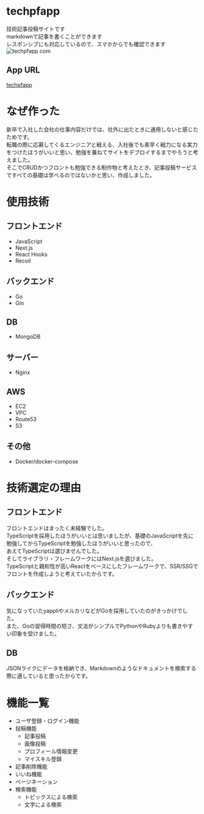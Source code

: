 # techpfapp
技術記事投稿サイトです  
markdownで記事を書くことができます  
レスポンシブにも対応しているので、スマホからでも確認できます  
![techpfapp com](https://user-images.githubusercontent.com/68063967/170880112-9a8c8914-fb5a-4830-a862-3248490420aa.png)

## App URL
[techpfapp](http://techpfapp.com)

# なぜ作った
新卒で入社した会社の仕事内容だけでは、社外に出たときに通用しないと感じたためです。  
転職の際に応募してくるエンジニアと戦える、入社後でも素早く戦力になる実力をつけたほうがいいと思い、勉強を兼ねてサイトをデプロイするまでやろうと考えました。  
そこでCRUDかつフロントも勉強できる制作物と考えたとき、記事投稿サービスですべての基礎は学べるのではないかと思い、作成しました。

# 使用技術
## フロントエンド
 - JavaScript
 - Next.js
 - React Hooks
 - Recoil
## バックエンド
 - Go
 - Gin
## DB
 - MongoDB
## サーバー
 - Nginx
## AWS
 - EC2
 - VPC
 - Route53
 - S3
 ## その他
  - Docker/docker-compose

# 技術選定の理由
## フロントエンド
フロントエンドはまったく未経験でした。  
TypeScriptを採用したほうがいいとは思いましたが、基礎のJavaScriptを先に勉強してからTypeScriptを勉強したほうがいいと思ったので、  
あえてTypeScriptは選びませんでした。  
そしてライブラリ・フレームワークにはNext.jsを選びました。  
TypeScriptと親和性が高いReactをベースにしたフレームワークで、SSR/SSGでフロントを作成しようと考えていたからです。
## バックエンド
気になっていたyappliやメルカリなどがGoを採用していたのがきっかけでした。  
また、Goの習得時間の短さ、文法がシンプルでPythonやRubyよりも書きやすい印象を受けました。
## DB
JSONライクにデータを格納でき、Markdownのようなドキュメントを検索する際に適していると思ったからです。



# 機能一覧
- ユーザ登録・ログイン機能
- 投稿機能
  - 記事投稿
  - 画像投稿
  - プロフィール情報変更
  - マイスキル登録
- 記事削除機能
- いいね機能
- ページネーション
- 検索機能
  - トピックスによる検索
  - 文字による検索
